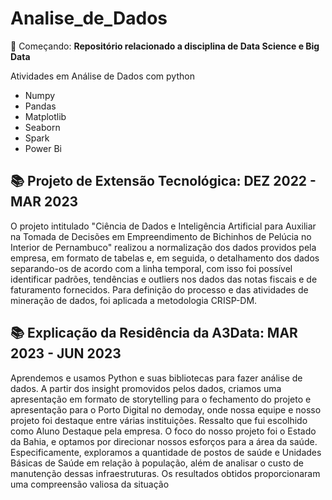 # Analise_de_Dados
🚀 Começando: **Repositório relacionado a disciplina de Data Science e Big Data**

Atividades em Análise de Dados com python

- Numpy
- Pandas
- Matplotlib
- Seaborn
- Spark
- Power Bi

## :books: Projeto de Extensão Tecnológica: DEZ 2022 - MAR 2023

O projeto intitulado "Ciência de Dados e Inteligência Artificial para Auxiliar na Tomada de Decisões em Empreendimento de Bichinhos de Pelúcia no Interior de Pernambuco" realizou a normalização dos dados providos pela empresa, em formato de tabelas e, em seguida, o detalhamento dos dados separando-os de acordo com a linha temporal, com isso foi possível identificar padrões, tendências e outliers nos dados das notas fiscais e de faturamento fornecidos. Para definição do processo e das atividades de mineração de dados, foi aplicada a metodologia CRISP-DM.

## :books: Explicação da Residência da A3Data: MAR 2023 - JUN 2023

Aprendemos e usamos Python e suas bibliotecas para fazer análise de dados. A partir dos insight promovidos pelos dados, criamos uma apresentação em formato de storytelling para o fechamento do projeto e apresentação para o Porto Digital no demoday, onde nossa equipe e nosso projeto foi destaque entre várias instituições. Ressalto que fui escolhido como Aluno Destaque pela empresa. O foco do nosso projeto foi o Estado da Bahia, e optamos por direcionar nossos esforços para a área da saúde. Especificamente, exploramos a quantidade de postos de saúde e Unidades Básicas de Saúde em relação à população, além de analisar o custo de manutenção dessas infraestruturas. Os resultados obtidos proporcionaram uma compreensão valiosa da situação
